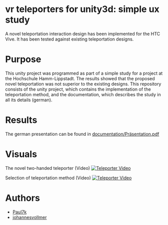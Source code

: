 # vr teleporters for unity3d: simple ux study
A novel teleportation interaction design has been implemented for the HTC Vive. It has been tested against existing teleportation designs.

# Purpose
This unity project was programmed as part of a simple study for a project at the Hochschule Hamm-Lippstadt. The results showed that the proposed novel teleportation was not superior to the existing designs. This repository consists of the unity project, which contains the implementation of the teleportation method, and the documentation, which describes the study in all its details (german).

# Results
The german presentation can be found in [documentation/Präsentation.pdf](documentation/Präsentation.pdf)

# Visuals 
The novel two-handed teleporter (Video)
[![Teleporter Video](https://img.youtube.com/vi/Esc9T0a1oNU/0.jpg)](https://youtu.be/Esc9T0a1oNU)


Selection of teleportation method (Video)
[![Teleporter Video](https://img.youtube.com/vi/XK9lLqGHt38/0.jpg)](https://youtu.be/XK9lLqGHt38)


# Authors
- [Paul7k](https://github.com/Paul7k)
- [johannesvollmer](https://johannesvollmer.github.io/)
